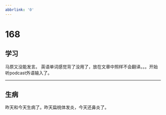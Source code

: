 ```yaml
---
abbrlink: '0'
---
```

# 168

## 学习

马原又没能发言。
英语单词感觉背了没用了，放在文章中照样不会翻译。。。开始听podcast外语输入了。
***

## 生病

昨天和今天生病了。昨天扁桃体发炎，今天还鼻炎了。

